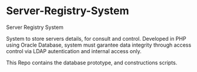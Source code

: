 Server-Registry-System
======================

Server Registry System

System to store servers details, for consult and control. Developed in PHP using Oracle Database, system must garantee data integrity through access control via LDAP autentication and internal access only.

This Repo contains the database prototype, and constructions scripts.

